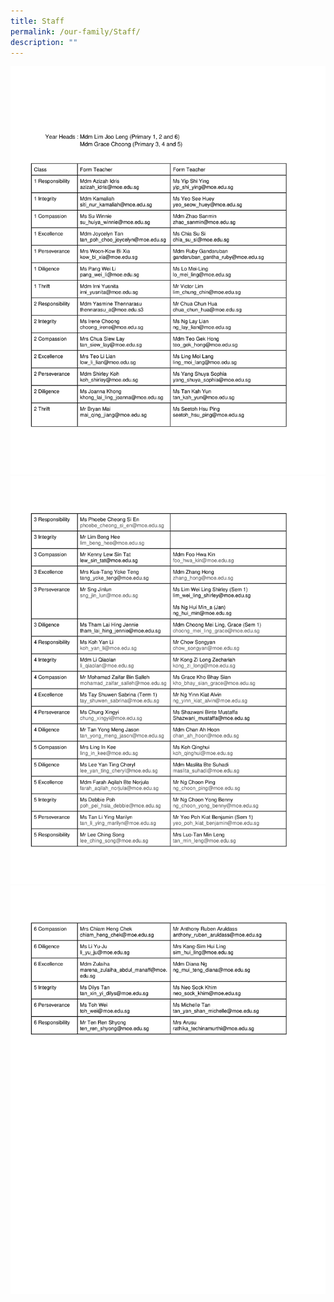 ```yaml
---
title: Staff
permalink: /our-family/Staff/
description: ""
---
```

![](/images/Our%20Family/Staff/F01.png)
![](/images/Our%20Family/Staff/F02.png)
![](/images/Our%20Family/Staff/F03.png)